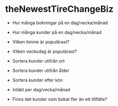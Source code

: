 # theNewestTireChangeBiz

- Hur många bokningar på en dag/vecka/månad
- Hur många kunder på en dag/vecka/månad
- Vilken timme är populärast?
- Vilken veckodag är populärast?

- Sortera kunder utifrån ort
- Sortera kunder utifrån ålder
- Sortera kunder efter kön

- Intäkt per dag/vecka/månad

- Finns det kunder som bokat fler än ett tillfälle?
